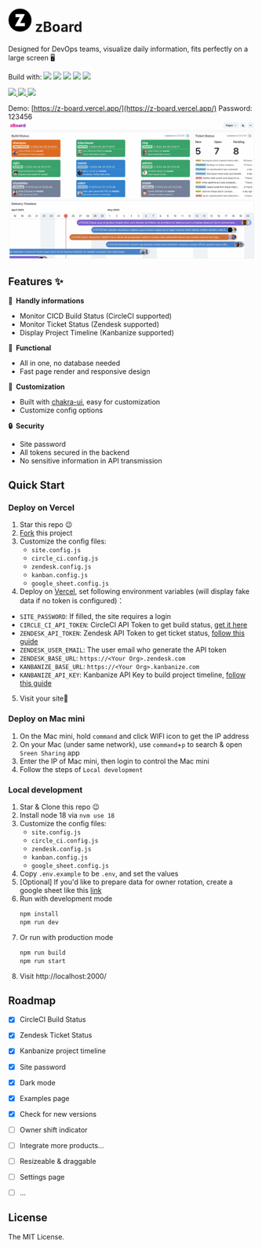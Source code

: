 <h1><img src="https://raw.githubusercontent.com/Cyronlee/zBoard/main/public/favicon.ico" width="48" height="48"> zBoard</h1>

Designed for DevOps teams, visualize daily information, fits perfectly on a large screen 🖥️

Build with: 
![](https://img.shields.io/badge/Next.js-000000?style=flat-square&logo=nextdotjs&logoColor=white)
![](https://img.shields.io/badge/React-377DA0?style=flat-square&logo=react&logoColor=white)
![](https://img.shields.io/badge/Chakra_UI-319795?style=flat-square&logo=chakraui&logoColor=white)
![](https://img.shields.io/badge/TypeScript-3178C6?style=flat-square&logo=typescript&logoColor=white)
![](https://img.shields.io/badge/Vercel-000000?style=flat-square&logo=vercel&logoColor=white)

<p>
  <a aria-label="GitHub package.json version" href="https://github.com/Cyronlee/zBoard/releases" title="GitHub package.json version">
    <img src="https://img.shields.io/github/package-json/v/cyronlee/zboard?style=for-the-badge">
  </a>
  <a aria-label="GitHub commit activity" href="https://github.com/Cyronlee/zBoard/commits/main" title="GitHub commit activity">
    <img src="https://img.shields.io/github/commit-activity/m/Cyronlee/zBoard?style=for-the-badge">
  </a>
  <a aria-label="Build status" href="#" title="Build status">
    <img src="https://img.shields.io/github/deployments/Cyronlee/zBoard/Production?logo=Vercel&style=for-the-badge">
  </a>
</p>

Demo: [https://z-board.vercel.app/](https://z-board.vercel.app/) Password: 123456
![](https://github.com/Cyronlee/zBoard/blob/main/docs/screenshots/dashboard.jpg?raw=true")

## Features ✨

**🚀 &nbsp;Handly informations**

- Monitor CICD Build Status (CircleCI supported)
- Monitor Ticket Status (Zendesk supported)
- Display Project Timeline (Kanbanize supported)

**🚙 &nbsp;Functional**

- All in one, no database needed
- Fast page render and responsive design

**🎨 &nbsp;Customization**

- Built with [chakra-ui](https://chakra-ui.com/getting-started), easy for customization
- Customize config options

**🔒 &nbsp;Security**

- Site password
- All tokens secured in the backend
- No sensitive information in API transmission


## Quick Start

### Deploy on Vercel

1. Star this repo 😉
2. [Fork](https://github.com/Cyronlee/zBoard/fork) this project
3. Customize the config files:
   - `site.config.js`
   - `circle_ci.config.js`
   - `zendesk.config.js`
   - `kanban.config.js`
   - `google_sheet.config.js`
4. Deploy on [Vercel](https://vercel.com), set following environment variables (will display fake data if no token is configured)：
  - `SITE_PASSWORD`: If filled, the site requires a login
  - `CIRCLE_CI_API_TOKEN`: CircleCI API Token to get build status, [get it here](https://app.circleci.com/settings/user/tokens)
  - `ZENDESK_API_TOKEN`: Zendesk API Token to get ticket status, [follow this guide](https://support.zendesk.com/hc/en-us/articles/4408889192858-Generating-a-new-API-token)
  - `ZENDESK_USER_EMAIL`: The user email who generate the API token
  - `ZENDESK_BASE_URL`: `https://<Your Org>.zendesk.com`
  - `KANBANIZE_BASE_URL`: `https://<Your Org>.kanbanize.com`
  - `KANBANIZE_API_KEY`: Kanbanize API Key to build project timeline, [follow this guide](https://kanbanize.com/api)
5. Visit your site🎉

### Deploy on Mac mini

1. On the Mac mini, hold `command` and click WIFI icon to get the IP address
2. On your Mac (under same network), use `command`+`p` to search & open `Sreen Sharing` app
3. Enter the IP of Mac mini, then login to control the Mac mini
4. Follow the steps of `Local development`


### Local development

1. Star & Clone this repo 😉
2. Install node 18 via `nvm use 18`
3. Customize the config files:
   - `site.config.js`
   - `circle_ci.config.js`
   - `zendesk.config.js`
   - `kanban.config.js`
   - `google_sheet.config.js`
4. Copy `.env.example` to be `.env`, and set the values
5. [Optional] If you'd like to prepare data for owner rotation, create a google sheet like this [link](https://docs.google.com/spreadsheets/d/15txMkkkWBgxS7PCpInC3NBg9kaEi-ZhHjdALNRV-5G8/edit?usp=sharing) 
6. Run with development mode
   ```bash
   npm install
   npm run dev
   ```
7. Or run with production mode
   ```bash
   npm run build
   npm run start
   ```
8. Visit http://localhost:2000/


## Roadmap

- [x] CircleCI Build Status
- [x] Zendesk Ticket Status
- [x] Kanbanize project timeline
- [x] Site password
- [x] Dark mode
- [x] Examples page
- [x] Check for new versions
- [ ] Owner shift indicator
- [ ] Integrate more products...
- [ ] Resizeable & draggable
- [ ] Settings page
- [ ] ...


## License

The MIT License.
